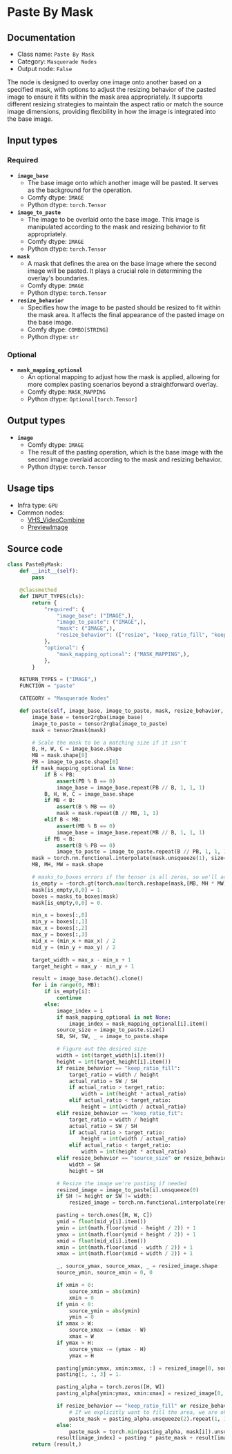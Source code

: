 # Paste By Mask
## Documentation
- Class name: `Paste By Mask`
- Category: `Masquerade Nodes`
- Output node: `False`

The node is designed to overlay one image onto another based on a specified mask, with options to adjust the resizing behavior of the pasted image to ensure it fits within the mask area appropriately. It supports different resizing strategies to maintain the aspect ratio or match the source image dimensions, providing flexibility in how the image is integrated into the base image.
## Input types
### Required
- **`image_base`**
    - The base image onto which another image will be pasted. It serves as the background for the operation.
    - Comfy dtype: `IMAGE`
    - Python dtype: `torch.Tensor`
- **`image_to_paste`**
    - The image to be overlaid onto the base image. This image is manipulated according to the mask and resizing behavior to fit appropriately.
    - Comfy dtype: `IMAGE`
    - Python dtype: `torch.Tensor`
- **`mask`**
    - A mask that defines the area on the base image where the second image will be pasted. It plays a crucial role in determining the overlay's boundaries.
    - Comfy dtype: `IMAGE`
    - Python dtype: `torch.Tensor`
- **`resize_behavior`**
    - Specifies how the image to be pasted should be resized to fit within the mask area. It affects the final appearance of the pasted image on the base image.
    - Comfy dtype: `COMBO[STRING]`
    - Python dtype: `str`
### Optional
- **`mask_mapping_optional`**
    - An optional mapping to adjust how the mask is applied, allowing for more complex pasting scenarios beyond a straightforward overlay.
    - Comfy dtype: `MASK_MAPPING`
    - Python dtype: `Optional[torch.Tensor]`
## Output types
- **`image`**
    - Comfy dtype: `IMAGE`
    - The result of the pasting operation, which is the base image with the second image overlaid according to the mask and resizing behavior.
    - Python dtype: `torch.Tensor`
## Usage tips
- Infra type: `GPU`
- Common nodes:
    - [VHS_VideoCombine](../../ComfyUI-VideoHelperSuite/Nodes/VHS_VideoCombine.md)
    - [PreviewImage](../../Comfy/Nodes/PreviewImage.md)



## Source code
```python
class PasteByMask:
    def __init__(self):
        pass

    @classmethod
    def INPUT_TYPES(cls):
        return {
            "required": {
                "image_base": ("IMAGE",),
                "image_to_paste": ("IMAGE",),
                "mask": ("IMAGE",),
                "resize_behavior": (["resize", "keep_ratio_fill", "keep_ratio_fit", "source_size", "source_size_unmasked"],)
            },
            "optional": {
                "mask_mapping_optional": ("MASK_MAPPING",),
            },
        }

    RETURN_TYPES = ("IMAGE",)
    FUNCTION = "paste"

    CATEGORY = "Masquerade Nodes"

    def paste(self, image_base, image_to_paste, mask, resize_behavior, mask_mapping_optional = None):
        image_base = tensor2rgba(image_base)
        image_to_paste = tensor2rgba(image_to_paste)
        mask = tensor2mask(mask)

        # Scale the mask to be a matching size if it isn't
        B, H, W, C = image_base.shape
        MB = mask.shape[0]
        PB = image_to_paste.shape[0]
        if mask_mapping_optional is None:
            if B < PB:
                assert(PB % B == 0)
                image_base = image_base.repeat(PB // B, 1, 1, 1)
            B, H, W, C = image_base.shape
            if MB < B:
                assert(B % MB == 0)
                mask = mask.repeat(B // MB, 1, 1)
            elif B < MB:
                assert(MB % B == 0)
                image_base = image_base.repeat(MB // B, 1, 1, 1)
            if PB < B:
                assert(B % PB == 0)
                image_to_paste = image_to_paste.repeat(B // PB, 1, 1, 1)
        mask = torch.nn.functional.interpolate(mask.unsqueeze(1), size=(H, W), mode='nearest')[:,0,:,:]
        MB, MH, MW = mask.shape

        # masks_to_boxes errors if the tensor is all zeros, so we'll add a single pixel and zero it out at the end
        is_empty = ~torch.gt(torch.max(torch.reshape(mask,[MB, MH * MW]), dim=1).values, 0.)
        mask[is_empty,0,0] = 1.
        boxes = masks_to_boxes(mask)
        mask[is_empty,0,0] = 0.

        min_x = boxes[:,0]
        min_y = boxes[:,1]
        max_x = boxes[:,2]
        max_y = boxes[:,3]
        mid_x = (min_x + max_x) / 2
        mid_y = (min_y + max_y) / 2

        target_width = max_x - min_x + 1
        target_height = max_y - min_y + 1

        result = image_base.detach().clone()
        for i in range(0, MB):
            if is_empty[i]:
                continue
            else:
                image_index = i
                if mask_mapping_optional is not None:
                    image_index = mask_mapping_optional[i].item()
                source_size = image_to_paste.size()
                SB, SH, SW, _ = image_to_paste.shape

                # Figure out the desired size
                width = int(target_width[i].item())
                height = int(target_height[i].item())
                if resize_behavior == "keep_ratio_fill":
                    target_ratio = width / height
                    actual_ratio = SW / SH
                    if actual_ratio > target_ratio:
                        width = int(height * actual_ratio)
                    elif actual_ratio < target_ratio:
                        height = int(width / actual_ratio)
                elif resize_behavior == "keep_ratio_fit":
                    target_ratio = width / height
                    actual_ratio = SW / SH
                    if actual_ratio > target_ratio:
                        height = int(width / actual_ratio)
                    elif actual_ratio < target_ratio:
                        width = int(height * actual_ratio)
                elif resize_behavior == "source_size" or resize_behavior == "source_size_unmasked":
                    width = SW
                    height = SH

                # Resize the image we're pasting if needed
                resized_image = image_to_paste[i].unsqueeze(0)
                if SH != height or SW != width:
                    resized_image = torch.nn.functional.interpolate(resized_image.permute(0, 3, 1, 2), size=(height,width), mode='bicubic').permute(0, 2, 3, 1)

                pasting = torch.ones([H, W, C])
                ymid = float(mid_y[i].item())
                ymin = int(math.floor(ymid - height / 2)) + 1
                ymax = int(math.floor(ymid + height / 2)) + 1
                xmid = float(mid_x[i].item())
                xmin = int(math.floor(xmid - width / 2)) + 1
                xmax = int(math.floor(xmid + width / 2)) + 1

                _, source_ymax, source_xmax, _ = resized_image.shape
                source_ymin, source_xmin = 0, 0

                if xmin < 0:
                    source_xmin = abs(xmin)
                    xmin = 0
                if ymin < 0:
                    source_ymin = abs(ymin)
                    ymin = 0
                if xmax > W:
                    source_xmax -= (xmax - W)
                    xmax = W
                if ymax > H:
                    source_ymax -= (ymax - H)
                    ymax = H

                pasting[ymin:ymax, xmin:xmax, :] = resized_image[0, source_ymin:source_ymax, source_xmin:source_xmax, :]
                pasting[:, :, 3] = 1.

                pasting_alpha = torch.zeros([H, W])
                pasting_alpha[ymin:ymax, xmin:xmax] = resized_image[0, source_ymin:source_ymax, source_xmin:source_xmax, 3]

                if resize_behavior == "keep_ratio_fill" or resize_behavior == "source_size_unmasked":
                    # If we explicitly want to fill the area, we are ok with extending outside
                    paste_mask = pasting_alpha.unsqueeze(2).repeat(1, 1, 4)
                else:
                    paste_mask = torch.min(pasting_alpha, mask[i]).unsqueeze(2).repeat(1, 1, 4)
                result[image_index] = pasting * paste_mask + result[image_index] * (1. - paste_mask)
        return (result,)

```
